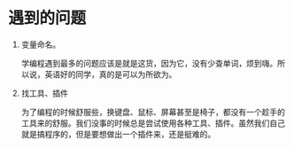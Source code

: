 # 遇到的问题

1. 变量命名。

   学编程遇到最多的问题应该是就是这货，因为它，没有少查单词，烦到嗨。所以说，英语好的同学，真的是可以为所欲为。

2. 找工具、插件

   为了编程的时候舒服些，换键盘、鼠标、屏幕甚至是椅子，都没有一个趁手的工具来的舒服。我们没事的时候总是尝试使用各种工具、插件。虽然我们自己就是搞程序的，但是要想做出一个插件来，还是挺难的。

